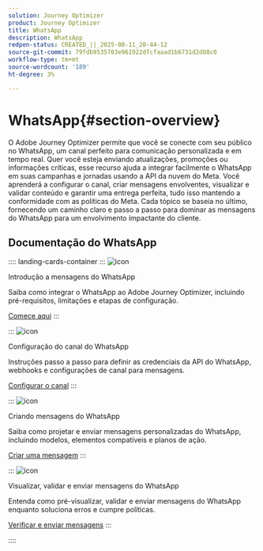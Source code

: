 ```yaml
---
solution: Journey Optimizer
product: Journey Optimizer
title: WhatsApp
description: WhatsApp
redpen-status: CREATED_||_2025-08-11_20-44-12
source-git-commit: 79fdb9535703e961922dfcfaaad1b6731d2d88c0
workflow-type: tm+mt
source-wordcount: '189'
ht-degree: 3%

---
```



# WhatsApp{#section-overview}

O Adobe Journey Optimizer permite que você se conecte com seu público no WhatsApp, um canal perfeito para comunicação personalizada e em tempo real. Quer você esteja enviando atualizações, promoções ou informações críticas, esse recurso ajuda a integrar facilmente o WhatsApp em suas campanhas e jornadas usando a API da nuvem do Meta. Você aprenderá a configurar o canal, criar mensagens envolventes, visualizar e validar conteúdo e garantir uma entrega perfeita, tudo isso mantendo a conformidade com as políticas do Meta. Cada tópico se baseia no último, fornecendo um caminho claro e passo a passo para dominar as mensagens do WhatsApp para um envolvimento impactante do cliente.

## Documentação do WhatsApp

:::: landing-cards-container
:::
![icon](https://cdn.experienceleague.adobe.com/icons/circle-play.svg?lang=pt-BR)

Introdução a mensagens do WhatsApp

Saiba como integrar o WhatsApp ao Adobe Journey Optimizer, incluindo pré-requisitos, limitações e etapas de configuração.

[Comece aqui](../using/whatsapp/get-started-whatsapp.md)
:::

:::
![icon](https://cdn.experienceleague.adobe.com/icons/gear.svg?lang=pt-BR)

Configuração do canal do WhatsApp

Instruções passo a passo para definir as credenciais da API do WhatsApp, webhooks e configurações de canal para mensagens.

[Configurar o canal](../using/whatsapp/whatsapp-configuration.md)
:::

:::
![icon](https://cdn.experienceleague.adobe.com/icons/list-check.svg?lang=pt-BR)

Criando mensagens do WhatsApp

Saiba como projetar e enviar mensagens personalizadas do WhatsApp, incluindo modelos, elementos compatíveis e planos de ação.

[Criar uma mensagem](../using/whatsapp/create-whatsapp.md)
:::

:::
![icon](https://cdn.experienceleague.adobe.com/icons/check-circle.svg?lang=pt-BR)

Visualizar, validar e enviar mensagens do WhatsApp

Entenda como pré-visualizar, validar e enviar mensagens do WhatsApp enquanto soluciona erros e cumpre políticas.

[Verificar e enviar mensagens](../using/whatsapp/send-whatsapp.md)
:::

::::

